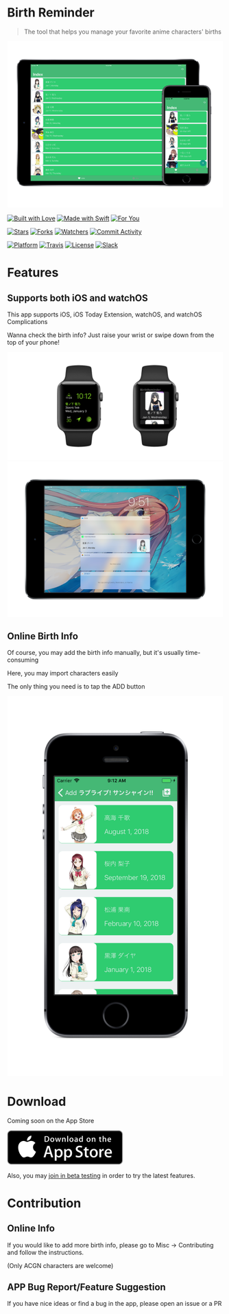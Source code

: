 # Birth Reminder

> The tool that helps you manage your favorite anime characters' births

![The index page of this app has a list of people and their birthdays](./GitHubPics/index.png)

[![Built with Love](https://forthebadge.com/images/badges/built-with-love.svg)](http://forthebadge.com)
[![Made with Swift](https://forthebadge.com/images/badges/made-with-swift.svg)](https://swift.org/)
[![For You](https://forthebadge.com/images/badges/for-you.svg)](http://forthebadge.com)

[![Stars](https://img.shields.io/github/stars/CaptainYukinoshitaHachiman/BirthReminder.svg?style=for-the-badge&label=Stars)](https://github.com/CaptainYukinoshitaHachiman/BirthReminder)
[![Forks](https://img.shields.io/github/forks/CaptainYukinoshitaHachiman/BirthReminder.svg?style=for-the-badge&label=Forks)](https://github.com/CaptainYukinoshitaHachiman/BirthReminder)
[![Watchers](https://img.shields.io/github/watchers/CaptainYukinoshitaHachiman/BirthReminder.svg?style=for-the-badge&label=Watchers)](https://github.com/CaptainYukinoshitaHachiman/BirthReminder)
[![Commit Activity](https://img.shields.io/github/commit-activity/y/CaptainYukinoshitaHachiman/BirthReminder.svg?style=for-the-badge)](https://github.com/CaptainYukinoshitaHachiman/BirthReminder)

[![Platform](https://img.shields.io/badge/Platform-iOS%20watchOS-green.svg?style=for-the-badge)](https://itunes.apple.com/us/app/birth-reminder/id1286497475?ls=1&mt=8)
[![Travis](https://img.shields.io/travis/CaptainYukinoshitaHachiman/BirthReminder.svg?style=for-the-badge)](https://www.travis-ci.org/CaptainYukinoshitaHachiman/BirthReminder)
[![License](https://img.shields.io/github/license/CaptainYukinoshitaHachiman/BirthReminder.svg?style=for-the-badge)](https://github.com/CaptainYukinoshitaHachiman/BirthReminder/blob/master/LICENSE)
[![Slack](https://img.shields.io/badge/Slack-BirthReminder-orange.svg?style=for-the-badge)](https://join.slack.com/t/birthreminder/shared_invite/enQtMjgwOTExNDA1MzE2LTkyZDQ3MWVmMmM0OWFhNzIyYzFkMGMwY2ZjMjY0ZGU1M2E2MTNjODlhNWQ1OTEzZmVlMWY4OTc5Njk0Njc1MTc)
# Features

## Supports both iOS and watchOS

This app supports iOS, iOS Today Extension, watchOS, and watchOS Complications

Wanna check the birth info? Just raise your wrist or swipe down from the top of your phone!

![](GitHubPics/applewatch.png)
![](GitHubPics/today.png)

## Online Birth Info

Of course, you may add the birth info manually, but it's usually time-consuming

Here, you may import characters easily

The only thing you need is to tap the ADD button

![Add button can be found on the upper-right corner](./GitHubPics/online.png)

# Download

Coming soon on the App Store

[![Download on the App Store](./GitHubPics/appstore.svg)](https://itunes.apple.com/us/app/birthreminder/id1375252429?ls=1&mt=8)

Also, you may [join in beta testing](https://birth-reminder-testflight.herokuapp.com) in order to try the latest features.

# Contribution

## Online Info

If you would like to add more birth info, please go to Misc -> Contributing and follow the instructions.

(Only ACGN characters are welcome)

## APP Bug Report/Feature Suggestion

If you have nice ideas or find a bug in the app, please open an issue or a PR
